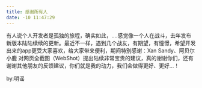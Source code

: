 ```yaml
---
title: 感谢所有人
date: -10 11:47:29
---
```



有人说个人开发者是孤独的旅程，确实如此，….感觉像一个人在战斗，去年发布新版本陆陆续续的更新。最近不一样，遇到几个战友，有期望，有憧憬，希望开发出来的app更受大家喜欢，给大家带来便利，期间特别感谢：Xan Sandy、阿贝尔小鹿 对网页全截图（WebShot）提出陆续非常宝贵的建议，真的谢谢你们，还有谢谢其他朋友的反馈建议，你们就是我的动力，我们会做得更好、更好…！


by:明谣
												


